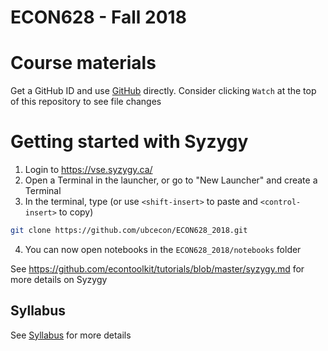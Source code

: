 # ECON628 - Fall 2018

# Course materials
Get a GitHub ID and use [GitHub](https://github.com/econtoolkit/tutorials/blob/master/github.md) directly. Consider clicking `Watch` at the top of this repository to see file changes

# Getting started with Syzygy
1.  Login to https://vse.syzygy.ca/
2. Open a Terminal in the launcher, or go to "New Launcher" and create a Terminal
3. In the terminal, type  (or use `<shift-insert>` to paste and `<control-insert>` to copy)
```bash
git clone https://github.com/ubcecon/ECON628_2018.git
```
4. You can now open notebooks in the `ECON628_2018/notebooks` folder

See https://github.com/econtoolkit/tutorials/blob/master/syzygy.md for more details on Syzygy

## Syllabus
See [Syllabus](syllabus.md) for more details
